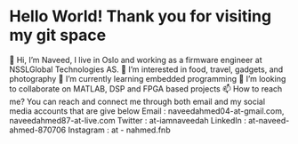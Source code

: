 # Hello World! Thank you for visiting my git space

👋 Hi, I’m Naveed, I live in Oslo and working as a firmware engineer at NSSLGlobal Technologies AS.
👀 I’m interested in food, travel, gadgets, and photography
🌱 I’m currently learning embedded programming
💞️ I’m looking to collaborate on MATLAB, DSP and FPGA based projects
📫 How to reach me? You can reach and connect me through both email and my social media accounts that are give below
Email : naveedahmed04-at-gmail.com, naveedahmed87-at-live.com
Twitter : at-iamnaveedah
LinkedIn : at-naveed-ahmed-870706
Instagram : at - nahmed.fnb
